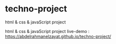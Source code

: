 # techno-project
html &amp; css &amp; javaScript project

html & css & javaScript project 
live-demo : https://abdelrahmanelzayat.github.io/techno-project/

